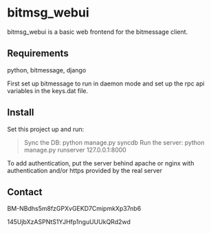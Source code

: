 bitmsg_webui
============

bitmsg_webui is a basic web frontend for the bitmessage client.

Requirements
----------
python, bitmessage, django

First set up bitmessage to run in daemon mode and set up the rpc api variables in the keys.dat file.


Install
----------

Set this project up and run:

>   Sync the DB:
> python manage.py syncdb
>   Run the server:
> python manage.py runserver 127.0.0.1:8000

To add authentication, put the server behind apache or nginx with authentication and/or https provided by the real server


Contact
----------

BM-NBdhs5m8fzGPXvGEKD7CmipmkXp37nb6

145UjbXzASPNtS1YJHfp1nguUUUkQRd2wd




